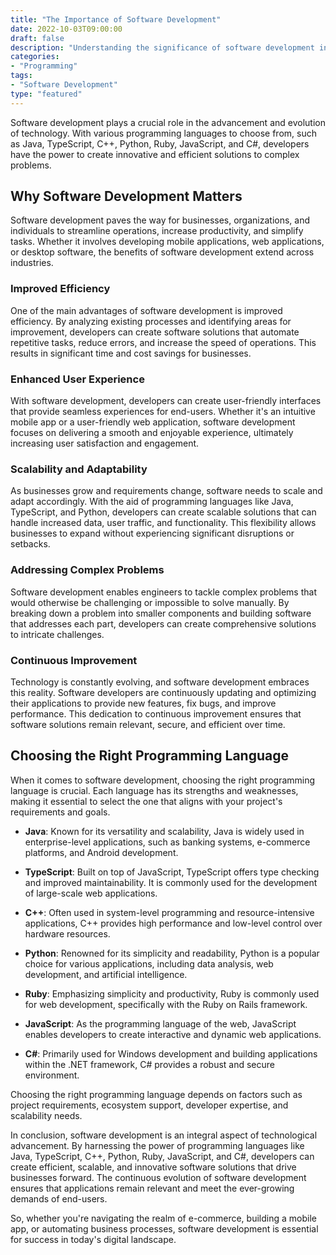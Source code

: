 ```yaml
--- 
title: "The Importance of Software Development"
date: 2022-10-03T09:00:00 
draft: false 
description: "Understanding the significance of software development in today's world." 
categories: 
- "Programming" 
tags: 
- "Software Development" 
type: "featured" 
---
```


Software development plays a crucial role in the advancement and evolution of technology. With various programming languages to choose from, such as Java, TypeScript, C++, Python, Ruby, JavaScript, and C#, developers have the power to create innovative and efficient solutions to complex problems.

## Why Software Development Matters

Software development paves the way for businesses, organizations, and individuals to streamline operations, increase productivity, and simplify tasks. Whether it involves developing mobile applications, web applications, or desktop software, the benefits of software development extend across industries.

### Improved Efficiency

One of the main advantages of software development is improved efficiency. By analyzing existing processes and identifying areas for improvement, developers can create software solutions that automate repetitive tasks, reduce errors, and increase the speed of operations. This results in significant time and cost savings for businesses.

### Enhanced User Experience

With software development, developers can create user-friendly interfaces that provide seamless experiences for end-users. Whether it's an intuitive mobile app or a user-friendly web application, software development focuses on delivering a smooth and enjoyable experience, ultimately increasing user satisfaction and engagement.

### Scalability and Adaptability

As businesses grow and requirements change, software needs to scale and adapt accordingly. With the aid of programming languages like Java, TypeScript, and Python, developers can create scalable solutions that can handle increased data, user traffic, and functionality. This flexibility allows businesses to expand without experiencing significant disruptions or setbacks.

### Addressing Complex Problems

Software development enables engineers to tackle complex problems that would otherwise be challenging or impossible to solve manually. By breaking down a problem into smaller components and building software that addresses each part, developers can create comprehensive solutions to intricate challenges.

### Continuous Improvement

Technology is constantly evolving, and software development embraces this reality. Software developers are continuously updating and optimizing their applications to provide new features, fix bugs, and improve performance. This dedication to continuous improvement ensures that software solutions remain relevant, secure, and efficient over time.

## Choosing the Right Programming Language

When it comes to software development, choosing the right programming language is crucial. Each language has its strengths and weaknesses, making it essential to select the one that aligns with your project's requirements and goals.

- **Java**: Known for its versatility and scalability, Java is widely used in enterprise-level applications, such as banking systems, e-commerce platforms, and Android development.

- **TypeScript**: Built on top of JavaScript, TypeScript offers type checking and improved maintainability. It is commonly used for the development of large-scale web applications.

- **C++**: Often used in system-level programming and resource-intensive applications, C++ provides high performance and low-level control over hardware resources.

- **Python**: Renowned for its simplicity and readability, Python is a popular choice for various applications, including data analysis, web development, and artificial intelligence.

- **Ruby**: Emphasizing simplicity and productivity, Ruby is commonly used for web development, specifically with the Ruby on Rails framework.

- **JavaScript**: As the programming language of the web, JavaScript enables developers to create interactive and dynamic web applications.

- **C#**: Primarily used for Windows development and building applications within the .NET framework, C# provides a robust and secure environment.

Choosing the right programming language depends on factors such as project requirements, ecosystem support, developer expertise, and scalability needs.

In conclusion, software development is an integral aspect of technological advancement. By harnessing the power of programming languages like Java, TypeScript, C++, Python, Ruby, JavaScript, and C#, developers can create efficient, scalable, and innovative software solutions that drive businesses forward. The continuous evolution of software development ensures that applications remain relevant and meet the ever-growing demands of end-users.

So, whether you're navigating the realm of e-commerce, building a mobile app, or automating business processes, software development is essential for success in today's digital landscape.
